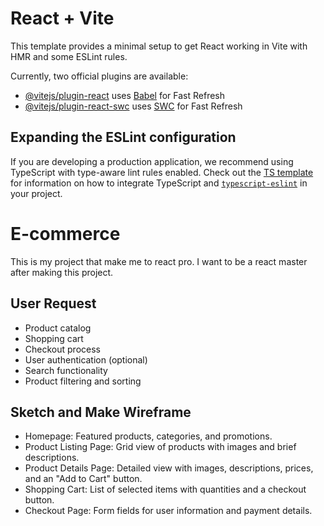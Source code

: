 # React + Vite

This template provides a minimal setup to get React working in Vite with HMR and some ESLint rules.

Currently, two official plugins are available:

- [@vitejs/plugin-react](https://github.com/vitejs/vite-plugin-react/blob/main/packages/plugin-react) uses [Babel](https://babeljs.io/) for Fast Refresh
- [@vitejs/plugin-react-swc](https://github.com/vitejs/vite-plugin-react/blob/main/packages/plugin-react-swc) uses [SWC](https://swc.rs/) for Fast Refresh

## Expanding the ESLint configuration

If you are developing a production application, we recommend using TypeScript with type-aware lint rules enabled. Check out the [TS template](https://github.com/vitejs/vite/tree/main/packages/create-vite/template-react-ts) for information on how to integrate TypeScript and [`typescript-eslint`](https://typescript-eslint.io) in your project.

# E-commerce

This is my project that make me to react pro. I want to be a react master after making this project.

## User Request

- Product catalog
- Shopping cart
- Checkout process
- User authentication (optional)
- Search functionality
- Product filtering and sorting

## Sketch and Make Wireframe

- Homepage: Featured products, categories, and promotions.
- Product Listing Page: Grid view of products with images and brief descriptions.
- Product Details Page: Detailed view with images, descriptions, prices, and an "Add to Cart" button.
- Shopping Cart: List of selected items with quantities and a checkout button.
- Checkout Page: Form fields for user information and payment details.
